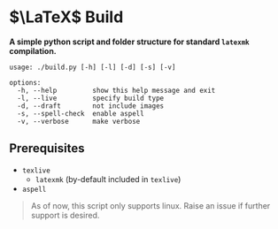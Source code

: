 # $\LaTeX$ Build
__A simple python script and folder structure for standard `latexmk` compilation.__

```
usage: ./build.py [-h] [-l] [-d] [-s] [-v]

options:
  -h, --help         show this help message and exit
  -l, --live         specify build type
  -d, --draft        not include images
  -s, --spell-check  enable aspell
  -v, --verbose      make verbose
```

## Prerequisites
- `texlive`
  - `latexmk` (by-default included in `texlive`)
- `aspell`

> As of now, this script only supports linux. Raise an issue if further support is desired.
